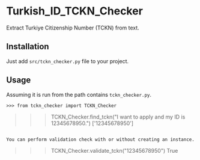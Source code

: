 # Turkish_ID_TCKN_Checker
Extract Turkiye Citizenship Number (TCKN) from text.

## Installation
Just add `src/tckn_checker.py` file to your project.

## Usage
Assuming it is run from the path contains `tckn_checker.py`.

```
>>> from tckn_checker import TCKN_Checker

```
>>> TCKN_Checker.find_tckn("I want to apply and my ID is 12345678950.")
['12345678950']

```

You can perform validation check with or without creating an instance.
```
>>> TCKN_Checker.validate_tckn("12345678950")
True

```
